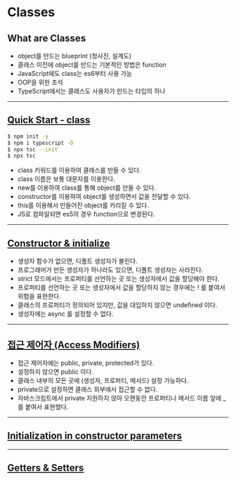 # Classes
## What are Classes
- object를 만드는 blueprint (청사진, 설계도)
- 클래스 이전에 object를 만드는 기본적인 방법은 function
- JavaScript에도 class는 es6부터 사용 가능
- OOP을 위한 초석
- TypeScript에서는 클래스도 사용자가 만드는 타입의 하나

----
## [Quick Start - class](https://github.com/dudcks5477/Front_end/tree/master/TypeScript/classes/example.ts)
```bash
$ npm init -y
$ npm i typescript -D
$ npx tsc --init
$ npx tsc
```
- class 키워드를 이용하여 클래스를 만들 수 있다.
- class 이름은 보통 대문자를 이용한다.
- new를 이용하여 class를 통해 object를 만들 수 있다.
- constructor를 이용하여 object를 생성하면서 값을 전달할 수 있다.
- this를 이용해서 만들어진 object를 카리킬 수 있다.
- JS로 컴파일되면 es5의 경우 function으로 변경된다.

----
## [Constructor & initialize](https://github.com/dudcks5477/Front_end/tree/master/TypeScript/classes/example2.ts)
- 생성자 함수가 없으면, 디폴트 생성자가 불린다.
- 프로그래머가 만든 생성자가 하나라도 있으면, 디폴트 생성자는 사라진다.
- strict 모드에서는 프로퍼티를 선언하는 곳 또는 생성자에서 값을 할당해야 한다.
- 프로퍼티를 선언하는 곳 또는 생성자에서 값을 할당하지 않는 경우에는 ! 를 붙여서 위험을 표현한다.
- 클래스의 프로퍼티가 정의되어 있지만, 값을 대입하지 않으면 undefined 이다.
- 생성자에는 async 를 설정할 수 없다.

----
## [접근 제어자 (Access Modifiers)](https://github.com/dudcks5477/Front_end/tree/master/TypeScript/classes/example3.ts)
- 접근 제어자에는 public, private, protected가 있다.
- 설정하지 않으면 public 이다.
- 클래스 내부의 모든 곳에 (생성자, 프로퍼티, 메서드) 설정 가능하다.
- private으로 설정하면 클래스 외부에서 접근할 수 없다.
- 자바스크립트에서 private 지원하지 않아 오랜동안 프로퍼티나 메서드 이름 앞에 _를 붙여서 표현했다.

----
## [Initialization in constructor parameters](https://github.com/dudcks5477/Front_end/tree/master/TypeScript/classes/example4.ts)

----
## [Getters & Setters](https://github.com/dudcks5477/Front_end/tree/master/TypeScript/classes/example5.ts)